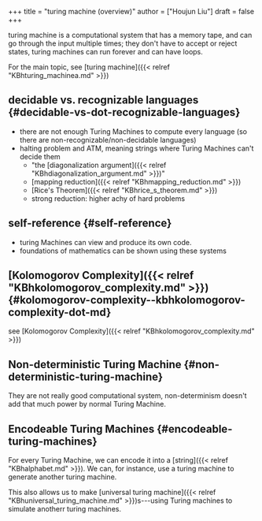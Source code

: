 +++
title = "turing machine (overview)"
author = ["Houjun Liu"]
draft = false
+++

turing machine is a computational system that has a memory tape, and can go through the input multiple times; they don't have to accept or reject states, turing machines can run forever and can have loops.

For the main topic, see [turing machine]({{< relref "KBhturing_machinea.md" >}})


## decidable vs. recognizable languages {#decidable-vs-dot-recognizable-languages}

-   there are not enough Turing Machines to compute every language (so there are non-recognizable/non-decidable languages)
-   halting problem and ATM, meaning strings where Turing Machines can't decide them
    -   "the [diagonalization argument]({{< relref "KBhdiagonalization_argument.md" >}})"
    -   [mapping reduction]({{< relref "KBhmapping_reduction.md" >}})
    -   [Rice's Theorem]({{< relref "KBhrice_s_theorem.md" >}})
    -   strong reduction: higher achy of hard problems


## self-reference {#self-reference}

-   turing Machines can view and produce its own code.
-   foundations of mathematics can be shown using these systems


## [Kolomogorov Complexity]({{< relref "KBhkolomogorov_complexity.md" >}}) {#kolomogorov-complexity--kbhkolomogorov-complexity-dot-md}

see [Kolomogorov Complexity]({{< relref "KBhkolomogorov_complexity.md" >}})


## Non-deterministic Turing Machine {#non-deterministic-turing-machine}

They are not really good computational system, non-determinism doesn't add that much power by normal Turing Machine.


## Encodeable Turing Machines {#encodeable-turing-machines}

For every Turing Machine, we can encode it into a [string]({{< relref "KBhalphabet.md" >}}). We can, for instance, use a turing machine to generate another turing machine.

This also allows us to make [universal turing machine]({{< relref "KBhuniversal_turing_machine.md" >}})s---using Turing machines to simulate anotherr turing machines.
